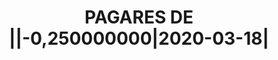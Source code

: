 ---
layout: asset
title: PAGARES DE ||-0,250000000|2020-03-18|                       
isin: XS2055659226
---